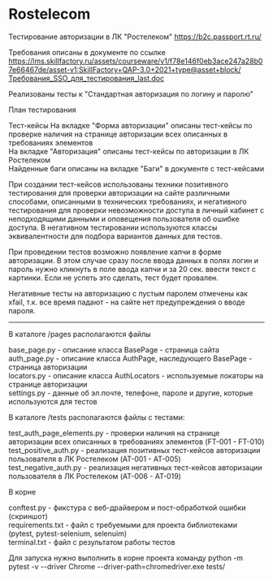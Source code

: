 # Rostelecom
Тестирование авторизации в ЛК "Ростелеком" https://b2c.passport.rt.ru/

Требования описаны в документе по ссылке https://lms.skillfactory.ru/assets/courseware/v1/f78e146f0eb3ace247a28b07e66467de/asset-v1:SkillFactory+QAP-3.0+2021+type@asset+block/Требования_SSO_для_тестирования_last.doc 

Реализованы тесты к "Стандартная авторизация по логину и паролю"<br>

План тестирования 

Тест-кейсы 
На вкладке "Форма авторизации" описаны тест-кейсы по проверке наличия на странице авторизации всех описанных в требованиях элементов<br>
На вкладке "Авторизация" описаны тест-кейсы по авторизации в ЛК Ростелеком<br>
Найденные баги описаны на вкладке "Баги" в документе с тест-кейсами

При создании тест-кейсов использованы техники позитивного тестирования для проверки авторизации на сайте различными способами, описанными в технических требованиях, и негативного тестирования для проверки невозможности доступа в личный кабинет с неподходящими данными и оповещения пользователя об ошибке доступа. В негативном тестировании используются классы эквивалентности для подбора вариантов данных для тестов.

При проведении тестов возможно появление капчи в форме авторизации. В этом случае сразу после ввода данных в полях логин и пароль нужно кликнуть в поле ввода капчи и за 20 сек. ввести текст с картинки. Если не успеть это сделать, тест будет провален.

Негативные тесты на авторизацию с пустым паролем отмечены как xfail, т.к. все время падают - на сайте нет предупреждения о вводе пароля.

__________________________________________________________________________________________________________________________________

В каталоге /pages располагаются файлы

base_page.py - описание класса BasePage - страница сайта<br>
auth_page.py - описание класса AuthPage, наследующего BasePage - страница авторизации<br>
locators.py - описание класса AuthLocators - используемые локаторы на странице авторизации<br>
settings.py - данные об эл.почте, телефоне, пароле и другие, которые используются для тестов<br>

В каталоге /tests располагаются файлы с тестами:

test_auth_page_elements.py - проверки наличия на странице авторизации всех описанных в требованиях элементов (FT-001 - FT-010)<br>
test_positive_auth.py - реализация позитивных тест-кейсов авторизации пользователя в ЛК Ростелеком (AT-001 - AT-005)<br>
test_negative_auth.py - реализация негативных тест-кейсов авторизации пользователя в ЛК Ростелеком (AT-006 - AT-019)<br>

В корне

conftest.py - фикстура с веб-драйвером и пост-обработкой ошибки (скриншот)<br>
requirements.txt - файл с требуемыми для проекта библиотеками (pytest, pytest-selenium, selenuim)<br>
terminal.txt - файл с результатом работы тестов 

Для запуска нужно выполнить в корне проекта команду python -m pytest -v --driver Chrome --driver-path=chromedriver.exe tests/ 
